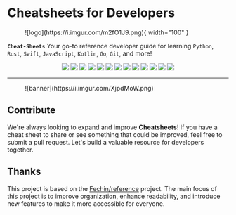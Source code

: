 # Cheatsheets for Developers

<figure markdown="span">
  ![logo](https://i.imgur.com/m2fO1J9.png){ width="100" }
</figure>

**`Cheat-Sheets`** Your go-to reference developer guide for learning `Python`, `Rust`, `Swift`, `JavaScript`, `Kotlin`, `Go`, `Git`, and more!

<p align="center">
  <img src="https://img.shields.io/badge/Python-snow?logo=python&logoColor=3776AB" />
  <img src="https://img.shields.io/badge/Java-snow?logo=coffeescript&logoColor=FC4C02" />
  <img src="https://img.shields.io/badge/C++-snow?logo=c%2B%2B&logoColor=00599C" />
  <img src="https://img.shields.io/badge/C-snow?logo=c&logoColor=A8B9CC" />
  <img src="https://img.shields.io/badge/C%23-snow?logo=csharp&logoColor=512BD4" />
  <img src="https://img.shields.io/badge/JavaScript-snow?logo=javascript&logoColor=E9CE30" />
  <img src="https://img.shields.io/badge/Go-snow?logo=go&logoColor=00ADD8" />
  <img src="https://img.shields.io/badge/Swift-snow?logo=swift&logoColor=F05138" />
  <img src="https://img.shields.io/badge/Rust-snow?logo=rust&logoColor=000000" />
  <img src="https://img.shields.io/badge/Ruby-snow?logo=ruby&logoColor=CC342D" />
  <img src="https://img.shields.io/badge/Kotlin-snow?logo=kotlin&logoColor=7F52FF" />
  <img src="https://img.shields.io/badge/TypeScript-snow?logo=typescript&logoColor=3178C6" />
  <img src="https://img.shields.io/badge/Dart-snow?logo=dart&logoColor=0175C2" />
</p>

---

<figure markdown="span">
  ![banner](https://i.imgur.com/XjpdMoW.png)
</figure>

## Contribute

We're always looking to expand and improve **Cheatsheets**! If you have a cheat sheet to share or see something that could be improved, feel free to submit a pull request. Let's build a valuable resource for developers together.  

## Thanks

This project is based on the [Fechin/reference](https://github.com/Fechin/reference) project. The main focus of this project is to improve organization, enhance readability, and introduce new features to make it more accessible for everyone.
